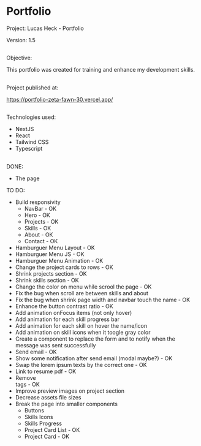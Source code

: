 # Portfolio

Project: Lucas Heck - Portfolio

Version: 1.5

##

Objective:

This portfolio was created for training and enhance my development skills.

##

Project published at:

https://portfolio-zeta-fawn-30.vercel.app/

##

Technologies used:

-   NextJS
-   React
-   Tailwind CSS
-   Typescript

##

DONE:

-   The page

TO DO:

-   Build responsivity
    -   NavBar - OK
    -   Hero - OK
    -   Projects - OK
    -   Skills - OK
    -   About - OK
    -   Contact - OK
-   Hamburguer Menu Layout - OK
-   Hamburguer Menu JS - OK
-   Hamburguer Menu Animation - OK
-   Change the project cards to rows - OK
-   Shrink projects section - OK
-   Shrink skills section - OK
-   Change the color on menu while scrool the page - OK
-   Fix the bug when scroll are between skills and about
-   Fix the bug when shrink page width and navbar touch the name - OK
-   Enhance the button contrast ratio - OK
-   Add animation onFocus items (not only hover)
-   Add animation for each skill progress bar
-   Add animation for each skill on hover the name/icon
-   Add animation on skill icons when it toogle gray color
-   Create a component to replace the form and to notify when the message was sent successfully
-   Send email - OK
-   Show some notification after send email (modal maybe?) - OK
-   Swap the lorem ipsum texts by the correct one - OK
-   Link to resume pdf - OK
-   Remove <br> tags - OK
-   Improve preview images on project section
-   Decrease assets file sizes
-   Break the page into smaller components
    -   Buttons
    -   Skills Icons
    -   Skills Progress
    -   Project Card List - OK
    -   Project Card - OK
##